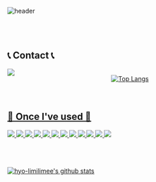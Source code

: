 ![header](https://capsule-render.vercel.app/api?type=waving&color=0:99ccff,100:ccccff&height=300&section=header&text=Hyo%20Rim%20&animation=twinkling&fontSize=75&fontColor=ffffff)
<br/><br><br/><br>

## 📞 Contact 📞
<div style="display:flex; flex-direction:row;">
    <a href="mailto:1001lily0426@gmail.com">
    <img src="https://img.shields.io/badge/gmail-EA4335?style=for-the-badge&logo=java&logoColor=white">
<br/><br><br/><br>
        
## 🔨 Once I've used 🔨

<img src="https://img.shields.io/badge/JAVA-007396?style=for-the-badge&logo=java&logoColor=white">

<img src="https://img.shields.io/badge/python-3776AB?style=for-the-badge&logo=python&logoColor=white">

<img src="https://img.shields.io/badge/C-A8B9CC?style=for-the-badge&logo=c&logoColor=white">

<img src="https://img.shields.io/badge/cplusplus-00599C?style=for-the-badge&logo=cplusplus&logoColor=white">

<img src="https://img.shields.io/badge/JavaScript-F7DF1E?style=for-the-badge&logo=javascriptt&logoColor=white">

<img src="https://img.shields.io/badge/Android Studio-3DDC84?style=for-the-badge&logo=androidstudio&logoColor=white">

<img src="https://img.shields.io/badge/Git-F05032?style=for-the-badge&logo=git&logoColor=white">

<img src="https://img.shields.io/badge/Eclipse-2C2255?style=for-the-badge&logo=eclipse&logoColor=white">

<img src="https://img.shields.io/badge/intellijidea-000000?style=for-the-badge&logo=intellijidea&logoColor=white">

<img src="https://img.shields.io/badge/Tistory-5C2D91?style=for-the-badge&logo=tistory&logoColor=white">

<img src="https://img.shields.io/badge/Figma-F24E1E?style=for-the-badge&logo=figma&logoColor=white">

<img src="https://img.shields.io/badge/GitHub-181717?style=for-the-badge&logo=github&logoColor=white">
<br/><br><br/><br>

![hyo-limilimee's github stats](https://github-readme-stats.vercel.app/api?username=hyo-limilimee&show_icons=true&theme=radical) 
 
[![Top Langs](https://github-readme-stats.vercel.app/api/top-langs/?username=hyo-limilimeel&layout=compact&theme=dracula)](https://github.com/metleeha)
